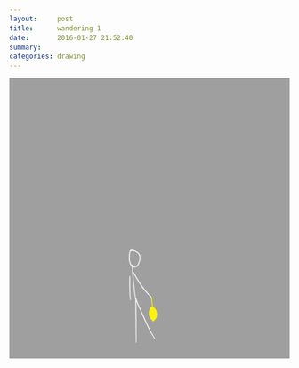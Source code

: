 ```yaml
---
layout:     post
title:      wandering 1
date:       2016-01-27 21:52:40
summary:    
categories: drawing
---
```

![wandering 1](/images/diary/wandering-1.png "i.e. aimless")
